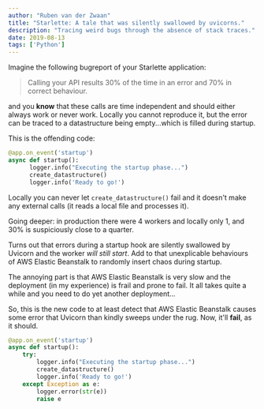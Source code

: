 ```yaml
---
author: "Ruben van der Zwaan"
title: "Starlette: A tale that was silently swallowed by uvicorns."
description: "Tracing weird bugs through the absence of stack traces."
date: 2019-08-13
tags: ['Python']
---
```


Imagine the following bugreport of your Starlette application:

> Calling your API results 30% of the time in an error and 70% in correct behaviour.

and you **know** that these calls are time independent and should either always work or never work. Locally you cannot reproduce it, but the error can be traced to a datastructure being empty...which is filled during startup.

This is the offending code:

```python
@app.on_event('startup')
async def startup():
      logger.info("Executing the startup phase...")
      create_datastructure()
      logger.info('Ready to go!')
```
Locally you can never let `create_datastructure()` fail and it doesn't make any external calls (it reads a local file and processes it).

Going deeper: in production there were 4 workers and locally only 1, and 30% is suspiciously close to a quarter.

Turns out that errors during a startup hook are silently swallowed by Uvicorn and the worker _will still start_. Add to that unexplicable behaviours of AWS Elastic Beanstalk to randomly insert chaos during startup.

The annoying part is that AWS Elastic Beanstalk is very slow and the deployment (in my experience) is frail and prone to fail. It all takes quite a while and you need to do yet another deployment...

So, this is the new code to at least detect that AWS Elastic Beanstalk causes some error that Uvicorn than kindly sweeps under the rug. Now, it'll **fail**, as it should.

```python
@app.on_event('startup')
async def startup():
    try:
        logger.info("Executing the startup phase...")
        create_datastructure()
        logger.info('Ready to go!')
    except Exception as e:
        logger.error(str(e))
        raise e
```
